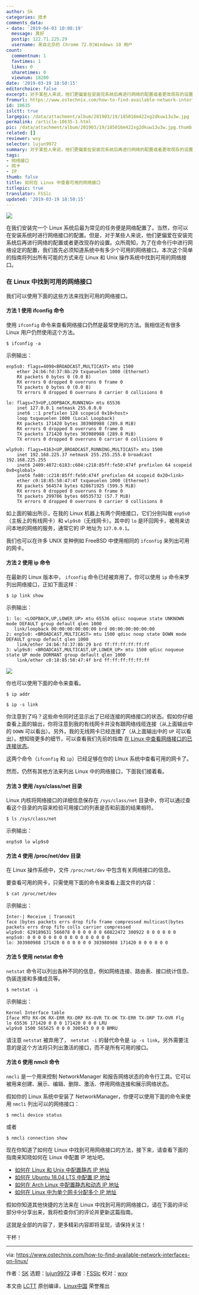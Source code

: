 ```yaml
---
author: Sk
categories: 技术
comments_data:
- date: '2019-04-03 10:08:19'
  message: 真好
  postip: 122.71.225.29
  username: 来自北京的 Chrome 72.0|Windows 10 用户
count:
  commentnum: 1
  favtimes: 1
  likes: 0
  sharetimes: 0
  viewnum: 18200
date: '2019-03-19 18:50:15'
editorchoice: false
excerpt: 对于某些人来说，他们更偏爱在安装完系统后再进行网络的配置或者更改现存的设置。众所周知，为了在命令行中进行网络设定的配置，我们首先必须知道系统中有多少个可用的网络接口。
fromurl: https://www.ostechnix.com/how-to-find-available-network-interfaces-on-linux/
id: 10635
islctt: true
largepic: /data/attachment/album/201903/19/185016m422xg2dkuw13u3w.jpg
permalink: /article-10635-1.html
pic: /data/attachment/album/201903/19/185016m422xg2dkuw13u3w.jpg.thumb.jpg
related: []
reviewer: wxy
selector: lujun9972
summary: 对于某些人来说，他们更偏爱在安装完系统后再进行网络的配置或者更改现存的设置。众所周知，为了在命令行中进行网络设定的配置，我们首先必须知道系统中有多少个可用的网络接口。
tags:
- 网络接口
- 网卡
- IP
thumb: false
title: 如何在 Linux 中查看可用的网络接口
titlepic: true
translator: FSSlc
updated: '2019-03-19 18:50:15'
---
```


![](/data/attachment/album/201903/19/185016m422xg2dkuw13u3w.jpg)


在我们安装完一个 Linux 系统后最为常见的任务便是网络配置了。当然，你可以在安装系统时进行网络接口的配置。但是，对于某些人来说，他们更偏爱在安装完系统后再进行网络的配置或者更改现存的设置。众所周知，为了在命令行中进行网络设定的配置，我们首先必须知道系统中有多少个可用的网络接口。本次这个简单的指南将列出所有可能的方式来在 Linux 和 Unix 操作系统中找到可用的网络接口。


### 在 Linux 中找到可用的网络接口


我们可以使用下面的这些方法来找到可用的网络接口。


#### 方法 1 使用 ifconfig 命令


使用 `ifconfig` 命令来查看网络接口仍然是最常使用的方法。我相信还有很多 Linux 用户仍然使用这个方法。



```
$ ifconfig -a
```

示例输出：



```
enp5s0: flags=4098<BROADCAST,MULTICAST> mtu 1500
    ether 24:b6:fd:37:8b:29 txqueuelen 1000 (Ethernet)
    RX packets 0 bytes 0 (0.0 B)
    RX errors 0 dropped 0 overruns 0 frame 0
    TX packets 0 bytes 0 (0.0 B)
    TX errors 0 dropped 0 overruns 0 carrier 0 collisions 0

lo: flags=73<UP,LOOPBACK,RUNNING> mtu 65536
    inet 127.0.0.1 netmask 255.0.0.0
    inet6 ::1 prefixlen 128 scopeid 0x10<host>
    loop txqueuelen 1000 (Local Loopback)
    RX packets 171420 bytes 303980988 (289.8 MiB)
    RX errors 0 dropped 0 overruns 0 frame 0
    TX packets 171420 bytes 303980988 (289.8 MiB)
    TX errors 0 dropped 0 overruns 0 carrier 0 collisions 0

wlp9s0: flags=4163<UP,BROADCAST,RUNNING,MULTICAST> mtu 1500
    inet 192.168.225.37 netmask 255.255.255.0 broadcast 192.168.225.255
    inet6 2409:4072:6183:c604:c218:85ff:fe50:474f prefixlen 64 scopeid 0x0<global>
    inet6 fe80::c218:85ff:fe50:474f prefixlen 64 scopeid 0x20<link>
    ether c0:18:85:50:47:4f txqueuelen 1000 (Ethernet)
    RX packets 564574 bytes 628671925 (599.5 MiB)
    RX errors 0 dropped 0 overruns 0 frame 0
    TX packets 299706 bytes 60535732 (57.7 MiB)
    TX errors 0 dropped 0 overruns 0 carrier 0 collisions 0
```

如上面的输出所示，在我的 Linux 机器上有两个网络接口，它们分别叫做 `enp5s0`（主板上的有线网卡）和 `wlp9s0`（无线网卡）。其中的 `lo` 是环回网卡，被用来访问本地的网络的服务，通常它的 IP 地址为 `127.0.0.1`。


我们也可以在许多 UNIX 变种例如 FreeBSD 中使用相同的 `ifconfig` 来列出可用的网卡。


#### 方法 2 使用 ip 命令


在最新的 Linux 版本中， `ifconfig` 命令已经被弃用了。你可以使用 `ip` 命令来罗列出网络接口，正如下面这样：



```
$ ip link show
```

示例输出：



```
1: lo: <LOOPBACK,UP,LOWER_UP> mtu 65536 qdisc noqueue state UNKNOWN mode DEFAULT group default qlen 1000
   link/loopback 00:00:00:00:00:00 brd 00:00:00:00:00:00
2: enp5s0: <BROADCAST,MULTICAST> mtu 1500 qdisc noop state DOWN mode DEFAULT group default qlen 1000
    link/ether 24:b6:fd:37:8b:29 brd ff:ff:ff:ff:ff:ff
3: wlp9s0: <BROADCAST,MULTICAST,UP,LOWER_UP> mtu 1500 qdisc noqueue state UP mode DORMANT group default qlen 1000
    link/ether c0:18:85:50:47:4f brd ff:ff:ff:ff:ff:ff
```

![](/data/attachment/album/201903/19/185017agyr57zr9g9kgnmb.png)


你也可以使用下面的命令来查看。



```
$ ip addr
```


```
$ ip -s link
```

你注意到了吗？这些命令同时还显示出了已经连接的网络接口的状态。假如你仔细查看上面的输出，你将注意到我的有线网卡并没有跟网络线缆连接（从上面输出中的 `DOWN` 可以看出）。另外，我的无线网卡已经连接了（从上面输出中的 `UP` 可以看出）。想知晓更多的细节，可以查看我们先前的指南 [在 Linux 中查看网络接口的已连接状态](https://www.ostechnix.com/how-to-find-out-the-connected-state-of-a-network-cable-in-linux/)。


这两个命令（`ifconfig` 和 `ip`）已经足够在你的 LInux 系统中查看可用的网卡了。


然而，仍然有其他方法来列出 Linux 中的网络接口，下面我们接着看。


#### 方法 3 使用 /sys/class/net 目录


Linux 内核将网络接口的详细信息保存在 `/sys/class/net` 目录中，你可以通过查看这个目录的内容来检验可用接口的列表是否和前面的结果相符。



```
$ ls /sys/class/net
```

示例输出：



```
enp5s0 lo wlp9s0
```

#### 方法 4 使用 /proc/net/dev 目录


在 Linux 操作系统中，文件 `/proc/net/dev` 中包含有关网络接口的信息。


要查看可用的网卡，只需使用下面的命令来查看上面文件的内容：



```
$ cat /proc/net/dev
```

示例输出：



```
Inter-| Receive | Transmit
face |bytes packets errs drop fifo frame compressed multicast|bytes packets errs drop fifo colls carrier compressed
wlp9s0: 629189631 566078 0 0 0 0 0 0 60822472 300922 0 0 0 0 0 0
enp5s0: 0 0 0 0 0 0 0 0 0 0 0 0 0 0 0 0
lo: 303980988 171420 0 0 0 0 0 0 303980988 171420 0 0 0 0 0 0
```

#### 方法 5 使用 netstat 命令


`netstat` 命令可以列出各种不同的信息，例如网络连接、路由表、接口统计信息、伪装连接和多播成员等。



```
$ netstat -i
```

示例输出：



```
Kernel Interface table
Iface MTU RX-OK RX-ERR RX-DRP RX-OVR TX-OK TX-ERR TX-DRP TX-OVR Flg
lo 65536 171420 0 0 0 171420 0 0 0 LRU
wlp9s0 1500 565625 0 0 0 300543 0 0 0 BMRU
```

请注意 `netstat` 被弃用了， `netstat -i` 的替代命令是 `ip -s link`。另外需要注意的是这个方法将只列出激活的接口，而不是所有可用的接口。


#### 方法 6 使用 nmcli 命令


`nmcli` 是一个用来控制 NetworkManager 和报告网络状态的命令行工具。它可以被用来创建、展示、编辑、删除、激活、停用网络连接和展示网络状态。


假如你的 Linux 系统中安装了 NetworkManager，你便可以使用下面的命令来使用 `nmcli` 列出可以的网络接口：



```
$ nmcli device status
```

或者



```
$ nmcli connection show
```

现在你知道了如何在 Linux 中找到可用网络接口的方法，接下来，请查看下面的指南来知晓如何在 Linux 中配置 IP 地址吧。


* [如何在 Linux 和 Unix 中配置静态 IP 地址](https://www.ostechnix.com/configure-static-ip-address-linux-unix/)
* [如何在 Ubuntu 18.04 LTS 中配置 IP 地址](https://www.ostechnix.com/how-to-configure-ip-address-in-ubuntu-18-04-lts/)
* [如何在 Arch Linux 中配置静态和动态 IP 地址](https://www.ostechnix.com/configure-static-dynamic-ip-address-arch-linux/)
* [如何在 Linux 中为单个网卡分配多个 IP 地址](https://www.ostechnix.com/how-to-assign-multiple-ip-addresses-to-single-network-card-in-linux/)


假如你知道其他快捷的方法来在 Linux 中找到可用的网络接口，请在下面的评论部分中分享出来，我将检查你们的评论并更新这篇指南。


这就是全部的内容了，更多精彩内容即将呈现，请保持关注！


干杯！




---


via: <https://www.ostechnix.com/how-to-find-available-network-interfaces-on-linux/>


作者：[SK](https://www.ostechnix.com/author/sk/) 选题：[lujun9972](https://github.com/lujun9972) 译者：[FSSlc](https://github.com/FSSlc) 校对：[wxy](https://github.com/wxy)


本文由 [LCTT](https://github.com/LCTT/TranslateProject) 原创编译，[Linux中国](https://linux.cn/) 荣誉推出